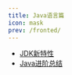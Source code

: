 ```yaml
---
title: Java语言篇
icon: mask
prev: /fronted/
---
```


- [JDK新特性](./JDK新特性.md)
- [Java进阶总结](./Java进阶总结.md)

